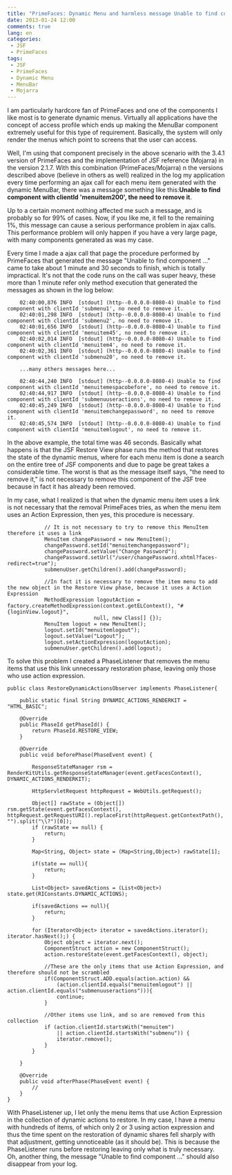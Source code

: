 ```yaml
---
title: "PrimeFaces: Dynamic Menu and harmless message Unable to find component ..."
date: 2013-01-24 12:00
comments: true
lang: en
categories:
 - JSF
 - PrimeFaces
tags:
 - JSF
 - PrimeFaces
 - Dynamic Menu
 - MenuBar
 - Mojarra
---
```


I am particularly hardcore fan of PrimeFaces and one of the components I like most is to generate dynamic menus. Virtually all applications have the concept of access profile which ends up making the MenuBar component extremely useful for this type of requirement. Basically, the system will only render the menus which point to screens that the user can access.

<!-- more -->

Well, I'm using that component precisely in the above scenario with the 3.4.1 version of PrimeFaces and the implementation of JSF reference (Mojarra) in the version 2.1.7. With this combination (PrimeFaces/Mojarra) n the versions described above (believe in others as well) realized in the log my application every time performing an ajax call for each menu item generated with the dynamic MenuBar, there was a message something like this:<strong>Unable to find component with clientId 'menuitem200', the need to remove it</strong>.

Up to a certain moment nothing affected me such a message, and is probably so for 99% of cases. Now, if you like me, it fell to the remaining 1%, this message can cause a serious performance problem in ajax calls. This performance problem will only happen if you have a very large page, with many components generated as was my case.

Every time I made a ajax call that page the procedure performed by PrimeFaces that generated the message "Unable to find component ..." came to take about 1 minute and 30 seconds to finish, which is totally impractical. It's not that the code runs on the call was super heavy, these more than 1 minute refer only method execution that generated the messages as shown in the log below:

        02:40:00,876 INFO  [stdout] (http--0.0.0.0-8080-4) Unable to find component with clientId 'submenu1', no need to remove it.
        02:40:01,298 INFO  [stdout] (http--0.0.0.0-8080-4) Unable to find component with clientId 'submenu2', no need to remove it.
        02:40:01,656 INFO  [stdout] (http--0.0.0.0-8080-4) Unable to find component with clientId 'menuitem45', no need to remove it.
        02:40:02,014 INFO  [stdout] (http--0.0.0.0-8080-4) Unable to find component with clientId 'menuitem4', no need to remove it.
        02:40:02,361 INFO  [stdout] (http--0.0.0.0-8080-4) Unable to find component with clientId 'submenu20', no need to remove it.

        ...many others messages here...

        02:40:44,240 INFO  [stdout] (http--0.0.0.0-8080-4) Unable to find component with clientId 'menuitemespacobefore', no need to remove it.
        02:40:44,917 INFO  [stdout] (http--0.0.0.0-8080-4) Unable to find component with clientId 'submenuuseractions', no need to remove it.
        02:40:45,249 INFO  [stdout] (http--0.0.0.0-8080-4) Unable to find component with clientId 'menuitemchangepassword', no need to remove it.
        02:40:45,574 INFO  [stdout] (http--0.0.0.0-8080-4) Unable to find component with clientId 'menuitemlogout', no need to remove it.

In the above example, the total time was 46 seconds. Basically what happens is that the JSF Restore View phase runs the method that restores the state of the dynamic menus, where for each menu item is done a search on the entire tree of JSF components and due to page be great takes a considerable time. The worst is that as the message itself says, "the need to remove it," is not necessary to remove this component of the JSF tree because in fact it has already been removed.

In my case, what I realized is that when the dynamic menu item uses a link is not necessary that the removal PrimeFaces tries, as when the menu item uses an Action Expression, then yes, this procedure is necessary.

                // It is not necessary to try to remove this MenuItem therefore it uses a link
                MenuItem changePassword = new MenuItem();
                changePassword.setId("menuitemchangepassword");
                changePassword.setValue("Change Password");
                changePassword.setUrl("/user/changePassword.xhtml?faces-redirect=true");
                submenuUser.getChildren().add(changePassword);

                //In fact it is necessary to remove the item menu to add the new object in the Restore View phase, because it uses a Action Expression
                MethodExpression logoutAction = factory.createMethodExpression(context.getELContext(), "#{loginView.logout}",
                                null, new Class[] {});
                MenuItem logout = new MenuItem();
                logout.setId("menuitemlogout");
                logout.setValue("Logout");
                logout.setActionExpression(logoutAction);
                submenuUser.getChildren().add(logout);

To solve this problem I created a PhaseListener that removes the menu items that use this link unnecessary restoration phase, leaving only those who use action expression.

	public class RestoreDynamicActionsObserver implements PhaseListener{

		public static final String DYNAMIC_ACTIONS_RENDERKIT = "HTML_BASIC";

		@Override
		public PhaseId getPhaseId() {
			return PhaseId.RESTORE_VIEW;
		}

		@Override
		public void beforePhase(PhaseEvent event) {

			ResponseStateManager rsm = RenderKitUtils.getResponseStateManager(event.getFacesContext(), DYNAMIC_ACTIONS_RENDERKIT);

			HttpServletRequest httpRequest = WebUtils.getRequest();
		
			Object[] rawState = (Object[]) rsm.getState(event.getFacesContext(), httpRequest.getRequestURI().replaceFirst(httpRequest.getContextPath(), "").split("\\?")[0]);
			if (rawState == null) {
				return;
			}
	    
			Map<String, Object> state = (Map<String,Object>) rawState[1];
		
			if(state == null){
				return;
			}
		
			List<Object> savedActions = (List<Object>) state.get(RIConstants.DYNAMIC_ACTIONS);

			if(savedActions == null){
				return;
			}
		
			for (Iterator<Object> iterator = savedActions.iterator(); iterator.hasNext();) {
				Object object = iterator.next();
			    ComponentStruct action = new ComponentStruct();
			    action.restoreState(event.getFacesContext(), object); 
		    
			    //These are the only items that use Action Expression, and therefore should not be scrambled
			    if(ComponentStruct.ADD.equals(action.action) && 
		    		(action.clientId.equals("menuitemlogout") || action.clientId.equals("submenuuseractions"))){
			    	continue;
			    }

			    //Other items use link, and so are removed from this collection
			    if (action.clientId.startsWith("menuitem") 
		    		|| action.clientId.startsWith("submenu")) {            	
			    	iterator.remove();
			    }			
			}

		}
	
		@Override
		public void afterPhase(PhaseEvent event) {
			//
		}
	}

With PhaseListener up, I let only the menu items that use Action Expression in the collection of dynamic actions to restore. In my case, I have a menu with hundreds of items, of which only 2 or 3 using action expression and thus the time spent on the restoration of dynamic shares fell sharply with that adjustment, getting unnoticeable (as it should be). This is because the PhaseListener runs before restoring leaving only what is truly necessary. Oh, another thing, the message "Unable to find component ..." should also disappear from your log.

